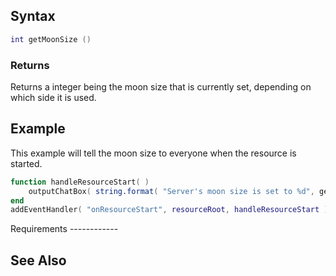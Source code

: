 Syntax
------

``` lua
int getMoonSize ()
```

### Returns

Returns a integer being the moon size that is currently set, depending on which side it is used.

Example
-------

<section name="Server" class="server" show="true">
This example will tell the moon size to everyone when the resource is started.

``` lua
function handleResourceStart( )
    outputChatBox( string.format( "Server's moon size is set to %d", getMoonSize() ) )
end
addEventHandler( "onResourceStart", resourceRoot, handleResourceStart )
```

</section>
Requirements
------------

See Also
--------

